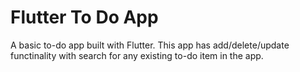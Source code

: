 # Flutter To Do App

A basic to-do app built with Flutter. This app has add/delete/update functinality with search for any existing to-do item in the app.





